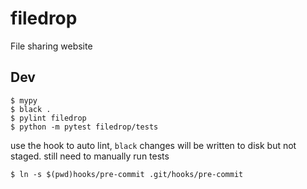# filedrop
File sharing website

## Dev

```
$ mypy
$ black .
$ pylint filedrop
$ python -m pytest filedrop/tests
```

use the hook to auto lint, `black` changes will be written to disk but not staged. still need to manually run tests
```
$ ln -s $(pwd)hooks/pre-commit .git/hooks/pre-commit
```